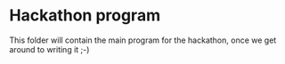 # Hackathon program
This folder will contain the main program for the hackathon, once we get around to writing it ;-)
